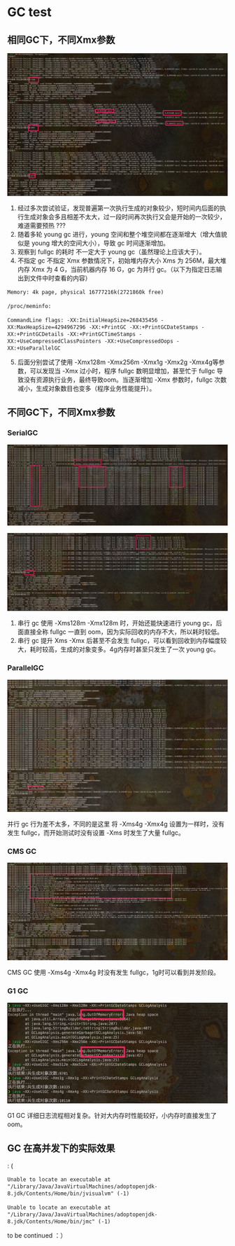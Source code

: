 # GC test

## 相同GC下，不同Xmx参数

![](assets/1.jpg)

1. 经过多次尝试验证，发现普遍第一次执行生成的对象较少，短时间内后面的执行生成对象会多且相差不太大，过一段时间再次执行又会是开始的一次较少，难道需要预热 ???
2. 随着多轮 young gc 进行，young 空间和整个堆空间都在逐渐增大（增大值貌似是 young 增大的空间大小），导致 gc 时间逐渐增加。
3. 观察到 fullgc 的耗时 不一定大于 young gc（虽然理论上应该大于）。
4. 不指定 gc 不指定 Xmx 参数情况下，初始堆内存大小 Xms 为 256M，最大堆内存 Xmx 为 4 G，当前机器内存 16 G，gc 为并行 gc。（以下为指定日志输出到文件中时查看的内容）

```
Memory: 4k page, physical 16777216k(2721860k free)

/proc/meminfo:

CommandLine flags: -XX:InitialHeapSize=268435456 -XX:MaxHeapSize=4294967296 -XX:+PrintGC -XX:+PrintGCDateStamps -XX:+PrintGCDetails -XX:+PrintGCTimeStamps -XX:+UseCompressedClassPointers -XX:+UseCompressedOops -XX:+UseParallelGC
```

5. 后面分别尝试了使用 -Xmx128m -Xmx256m -Xmx1g -Xmx2g -Xmx4g等参数，可以发现当 -Xmx 过小时，程序 fullgc 数明显增加，甚至忙于 fullgc 导致没有资源执行业务，最终导致oom。当逐渐增加 -Xmx 参数时，fullgc 次数减小，生成对象数目也变多（程序业务性能提升）。



## 不同GC下，不同Xmx参数

### SerialGC

![](assets/2.jpg)

![](assets/3.jpg)

1. 串行 gc 使用 -Xms128m -Xmx128m 时，开始还能快速进行 young gc，后面直接全称 fullgc 一直到 oom，因为实际回收的内存不大，所以耗时较低。
2. 串行 gc 提升 Xms -Xmx 后甚至不会发生 fullgc，可以看到回收到内存幅度较大，耗时较高，生成的对象变多。4g内存时甚至只发生了一次 young gc。

### ParallelGC

![](assets/4.jpg)

并行 gc 行为差不太多，不同的是这里 将 -Xms4g -Xmx4g 设置为一样时，没有发生 fullgc，而开始测试时没有设置 -Xms 时发生了大量 fullgc。

### CMS GC

![](assets/5.jpg)

CMS GC 使用 -Xms4g -Xmx4g 时没有发生 fullgc，1g时可以看到并发阶段。

### G1 GC

![](assets/6.jpg)

G1 GC 详细日志流程相对复杂。针对大内存时性能较好，小内存时直接发生了 oom。

## GC 在高并发下的实际效果

: (

```
Unable to locate an executable at "/Library/Java/JavaVirtualMachines/adoptopenjdk-8.jdk/Contents/Home/bin/jvisualvm" (-1)

Unable to locate an executable at "/Library/Java/JavaVirtualMachines/adoptopenjdk-8.jdk/Contents/Home/bin/jmc" (-1)
```



to be continued ：）